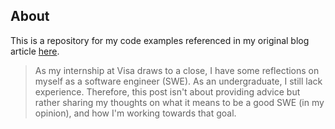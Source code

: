 ## About

This is a repository for my code examples referenced in my original blog article [here](https://zhenyuen.github.io/blog/2023/my-reflections/).


> As my internship at Visa draws to a close, I have some reflections on myself as a software engineer (SWE). As an undergraduate, I still lack experience. Therefore, this post isn't about providing advice but rather sharing my thoughts on what it means to be a good SWE (in my opinion), and how I'm working towards that goal.
